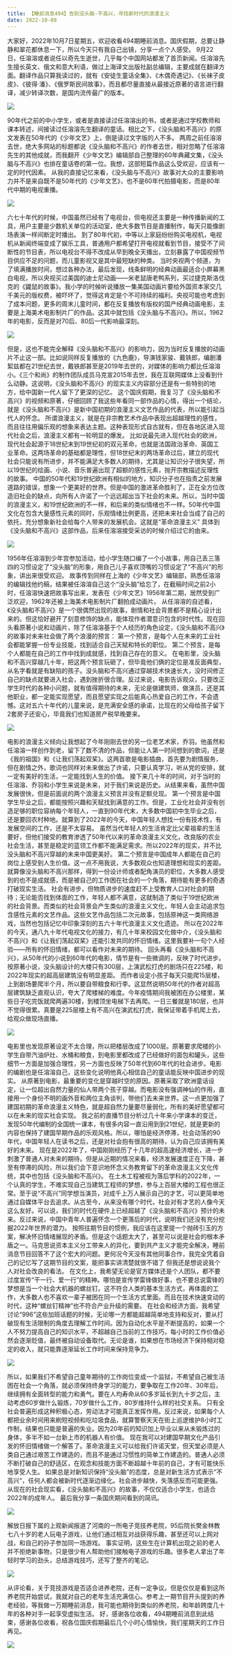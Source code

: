 ```yaml
---
title: 【睡前消息494】告别没头脑-不高兴，寻找新时代的浪漫主义
date: 2022-10-08
---
```



大家好，2022年10月7日星期五，欢迎收看494期睡前消息。国庆假期，总要让静静和翠花都休息一下，所以今天只有我自己出镜，分享一点个人感受。
9月22日，任溶溶或者说任以奇先生逝世，几乎每个中国网站都发了首页新闻。任溶溶先生擅长英文、俄文和意大利语，做过上海译文出版社副总编辑，主要成就在翻译方面。翻译作品只算我读过的，就有《安徒生童话全集》、《木偶奇遇记》、《长袜子皮皮》、《彼得·潘》、《俄罗斯民间故事》，而且都尽量直接从最接近原著的语言进行翻译，减少转译次数，是国内流传最广的版本。

![](/images/btnews/btnews/0401_0500/0494/1754824c-e5df-496e-b95b-ec2a2f17ea40.webp)



90年代之前的中小学生，或者是直接读过任溶溶出的书，或者是通过学校教师和课本转述，间接读过任溶溶先生翻译的童话。相比之下，《没头脑和不高兴》的原文发表在50年代的《少年文艺》上，倒是读过文字版的人不多。
两周之前任溶溶去世，绝大多网站的标题都说《没头脑和不高兴》的作者去世，相对忽略了任溶溶先生的其他成就，而我翻开《少年文艺》编辑部自己整理的60年典藏文集，《没头脑与不高兴》也排在童话卷的第一位。我想，这部短篇作品这么受欢迎，应该有一定的时代因素。
从我的直接记忆来看，《没头脑与不高兴》故事对大众的主要影响力并不是来自既不是50年代的《少年文艺》，也不是60年代拍摄电影，而是80年代中期的电视重播。

![](/images/btnews/btnews/0401_0500/0494/157e9878-dd6d-4f83-8572-f746ec54ce28.webp)



六七十年代的时候，中国虽然已经有了电视台，但电视还主要是一种传播新闻的工具，用户主要是少数机关单位的活动室，绝大多数节目是直播制作，每天只能像剧场表演一样间断定时播出。
到了80年代初，中等以上家庭纷纷购买电视机，电视机从新闻终端变成了娱乐工具，普通用户都希望打开电视就看到节目，接受不了间断性的节目表，所以电视台不得不改成从早到晚全天播出，立刻暴露了中国视频节目供应不足的问题，而儿童影视又是其中最短缺的种类。
当时央视两个频道，为了填满播放时间，想过各种办法，最后发现，线条鲜明的经典动画最适合小屏幕黑白电视，所以央视买过美国的迪士尼动画——米老鼠唐老鸭系列，买过捷克斯洛伐克的《鼹鼠的故事》。我小学的时候听说播放一集美国动画片要给外国资本家交几千美元的版权费，被吓坏了，觉得这肯定是个不可持续的福利。央视可能也考虑到了成本问题，更多的周末儿童时间，都在反复播放有版权的国产经典动画电影，主要是上海美术电影制片厂的作品。这其中就包括《没头脑与不高兴》。所以，1962年的电影，反而是对70后、80后一代影响最深刻。

![](/images/btnews/btnews/0401_0500/0494/0c178dcd-19f1-4544-821f-ab3269f5a137.webp)



但是，这也不能完全解释《没头脑和不高兴》的影响力，因为当时反复播放的动画片不止这一部。比如说同样反复播放的《九色鹿》，导演钱家骏、戴铁郎，编剧潘絜兹都在21世纪去世，戴铁郎甚至是2019年去世的，对媒体的影响力都比任溶溶小。《三个和尚》的制作团队成员马克宣2015年去世，我在互联网媒体上没看到什么动静。这说明，《没头脑和不高兴》的现实主义内容部分还是有一些特别的地方，给中国新一代人留下了更深的记忆。
这个国庆假期，我复习了《没头脑和不高兴》的视频和原著，仔细回顾了我这些年看同一部作品的心情，得出一个结论，就是《没头脑和不高兴》是新中国初期的浪漫主义文艺作品的代表，所以能引起当代人的怀念。
所谓浪漫主义，就是在非宗教艺术作品中表现出超越理性的感性，而且往往用偏乐观的想象来表达主题。这种表现形式自古就有，但在各地区进入现代社会之后，浪漫主义都有一轮明显的爆发。
比如说最先进入现代社会的欧洲，现代社会起源于18世纪末到19世纪初的双元革命，也就是法国政治革命、英国工业革命。这两场革命的基础都是理性，但18世纪末的两场革命过后，建立的现代社会只能说有所进步，并不能满足大多数人的期待，尤其是让知识分子很失望，所以19世纪的绘画、小说、音乐普遍出现了超额的感性元素，抛开宗教描述反理性的故事。
中国的50年代和19世纪欧洲有相似的地方，知识分子也在指责之前发展道路的错误，想象一个更美好的世界。但是中国的激进革命胜利了，正在全方位改造旧社会的缺点，向所有人许诺了一个远远超出当下社会的未来。所以，当时中国的浪漫主义，和19世纪欧洲的不一样，和后来的类似情绪也不一样。50年代中国文化在包含大量感性元素的同时，乐观情绪比例更高，还把未来社会当成了自己的依托，充分想象新社会给每个人带来的发展机会。这就是“革命浪漫主义”
具体到《没头脑和不高兴》这部作品，后来任溶溶接受采访的时候介绍过它的由来。

![](/images/btnews/btnews/0401_0500/0494/b6661572-69f0-4957-b97e-e6d9b29eb646.webp)



1956年任溶溶到少年宫参加活动，给小学生随口编了一个小故事，用自己丢三落四的习惯设定了“没头脑”的形象，用自己儿子喜欢顶嘴的习惯设定了“不高兴”的形象，讲出来很受欢迎。
故事传到同样在上海的《少年文艺》编辑部，熟悉任溶溶的编辑找他约稿，结果被任溶溶自己这个“没头脑”给忘了，在截稿时间之前2小时，任溶溶快速把故事写出来，发表在《少年文艺》1956年第二期，居然受到广泛欢迎，1962年还被上海美术电影制片厂翻拍成动画片。
从任溶溶的自述看，《没头脑和不高兴》是一个很偶然出现的故事，剧情和社会背景都不是精心设计出来的。但这恰好避开了刻意修饰的缺点，能体现作者潜意识包含的时代性。现在回头看原著小说和动画片，除了任溶溶基于个人经历的角色设定，《没头脑和不高兴》的故事对未来社会做了两个浪漫的预言：
第一个预言，是每个人在未来的工业社会都能掌握一份专业技能，找到适合自己天赋和特长的职位。
第二个预言，是每个人都能在自己的工作中找到成就感，找到自己存在的意义。
在电影里，没头脑和不高兴穿越几十年，把这两个预言玩砸了，但毕竟他们俩的定位是准反面典型，从名字看就是有缺陷的孩子。没头脑和不高兴通过穿越技术快速长大，没时间修正自己的缺点就要进入社会，遇到挫折很合理。反过来说，电影告诉观众，只要改正学生时代的各种小问题，就有值得期待的未来，无论是做建筑师，做演员，还是其他职业，都一定能实现愿望，而且愿望实现之后能真心热爱自己的工作，不会遗憾。这对五六十年代的儿童来说，是充满安全感的承诺，比现在的父母给孩子留下2套房子还安心，毕竟我们也知道房产税早晚要来。

![](/images/btnews/btnews/0401_0500/0494/9802fde0-05ad-41d3-a568-99a7c7b7d22c.webp)

电影的浪漫主义倾向让我想起了今年刚刚去世的另一位老艺术家，乔羽。他虽然和任溶溶一样创作到老，留下了数不清的作品，但能让人第一时间想到的歌词，还是《我的祖国》和《让我们荡起双桨》。这两首歌是电影插曲，首先要为剧情服务，但在剧情之外，歌词也同样对未来做出了许诺，只要认真学习，听从党的安排，就一定有美好的生活，一定能找到人生的价值。
接下来几十年的时间，对于当时的任溶溶、乔羽和小学生来说是未来，对于我们来说是历史。从结果来看，虽然中国发展很快，但是前面说的两个浪漫主义预言并没有足额兑现。
第一个预言是中国学生毕业之后，都能按照兴趣和天赋找到满意的工作。但是，工业化社会并没有创造足够的职位容纳每个年轻人，一直到90年代末，大多数中国初中生毕业之后，还是要回农村种地。就算到了2022年的今天，中国年轻人想找一份有技术性，有发展空间的工作，还是不太容易。
虽然当代年轻人的生活肯定比父辈祖辈的生活要好，但他们接受的教育渗透了50年代以来的革命浪漫主义文化，改良版的农业社会生活，甚至是稳定的蓝领工作都不能满足需求。所以2022年的现实，并不比没头脑和不高兴穿越的未来中国更美好。
第二个预言是中国成年人都能在自己的岗位上感受到人生价值。这一点不用我说，大多数观众也知道理想和现实的差距。就算像没头脑和不高兴那样，得到一份设计师或者配角演员的职位，大多数人感受到的也不是成就感，而是被自己的工作困在社会的一个角落，期待能有更多的奇遇打破现实生活。
社会有进步，但物质进步的速度赶不上受教育人口对社会的期待；无论能否找到体面的工作，年轻人都不满意，这就制造了类似于19世纪欧洲的社会背景。而类似的社会背景会产生类似的浪漫主义文化，年轻人会主动追求包含感性元素的文艺作品。这些文艺作品包括二次元故事，包括原神这一类网络游戏，当然也包括记忆中印象深刻的五六十年代浪漫主义文化遗迹。
所以在2022年的今天，通八九十年代电视文化的接力，有几十年来校园文化做中介，《没头脑和不高兴》和《让我们荡起双桨》还能引发共同的怀旧情绪。这里我要补一句个人经验——所有的怀旧情绪，都可以看作对未来的期待。
回头再看《没头脑和不高兴》，从50年代的小说到60年代的电影，情节是有一些微调的，反映了时代进步。按原著小说，没头脑设计的大楼只有300层，上演武松打虎的剧场只在225楼，和2022年现实的超高层建筑没有明显差距。
而作者设定小孩子每天只能爬15层楼，上到剧场要爬半个月，所以要自带粮食和行李。这显然说明50年代的作者对超高层建筑缺乏直观认识，夸大了爬楼梯的难度。今年疫情期间我被困在办公楼里，某些日子吃完饭就爬两遍30楼，到楼顶坐电梯下去再爬。一日三餐就是180层，也并不觉得很累。真要是225层楼上有不高兴在演武松打虎，我保证带着手机爬上去，给观众做现场直播。

![](/images/btnews/btnews/0401_0500/0494/a7ab5da5-eac5-49a6-b738-4c7e1bf5d31b.webp)



电影里也发现原著设定不太合理，所以把楼层改成了1000层。原著要求爬楼的小学生自带汽油炉灶、水桶和粮食，到电影里都改成了已经做好的面包和罐头，这些细节一方面是加强合理性，另一方面也反映了50年代到60年代的社会进步。电影的编剧也是任溶溶自己，这些变化说明他真心相信自己的童话能反映中国进步的现实。
从原著到电影，最重要的变化是穿越时空的原因。原著采取了欧洲童话设定，让一位超出自然力量的仙人带两个孩子穿越。而电影没有强调神仙的作用，直接用一个身份不明的画外音和两位主角谈判，带他们去未来世界。这一点更加强了建国初期的革命浪漫主义特色，就是超自然力量要尽量弱化，所有的美好愿望都可以在未来的现实社会实现。
我之前的直播节目分析过几十年来小学课本的变迁，发现50年代编制的全国统一课本，有很多内容一直沿用到到21世纪，就是更新的内容也保持了建国早期作品的乐观风格。所以，哪怕是经济停滞，社会动荡的90年代，中国年轻人在读书之后，还是对社会抱有很高的期待，认为自己应该拥有美好的未来。
现在是2022年了，中国刚刚经历了十几年的超高速经济增长，进一步刺激了普通人对未来的期待。但是从近期的情况来看，经济发展速度正在下降，甚至有停滞的风险，所以我们会下意识地怀念义务教育留下的革命浪漫主义文化传统，其中也包括《没头脑和不高兴》。
在土木工程被视为落后学科的2022年，一个认真的学生，不难实现自己当建筑工程师的梦想，参与上百层大楼的工程也很正常。至于说“不高兴”同学想当演员，对成千上万人展示自己的才艺，可以更简单地通过自媒体平台去追求。从古至今，从来没有哪个时代，社会对有才艺的人像今天这么友好。可以说，我们的时代在硬件上已经超越了《没头脑和不高兴》预计的未来。反过来说，中国中青年人普遍怀念一个更落后的时代，说明我们还没有充分挖掘2022年世界的潜力。
按照往期节目的惯例，我应该在这里提一个抛砖引玉的方案，解决怀旧情绪展现的矛盾。但是这个话题太大了，甚至可以说是社会的根本矛盾之一。马克思说资本主义分工带来人的异化，要到共产主义才能完全解决，睡前消息节目回答不了这个宏大的问题。更何况今天没有其他同事合作，我完全凭着自己的记忆写了这期节目的文案，能把事实讲清楚就很不错了
但我还是想说说我个人对社会改良的看法。
在文化上，我希望无论是官方媒体还是个人团队，都不要过度宣传“干一行、爱一行”的精神。哪怕是宣传学雷锋做好事，也不要总说雷锋的梦想是当一个社会大机器的螺丝钉。这不符合人类的基本生活方式，再体面的工作，大多数人也不喜欢一辈子被困在同一个生活方式里面。而且在技术快速变动的时代，这种“螺丝钉精神”也不符合产业升级的需要。
在社会和经济方面，我希望讨论“996”这些加班话题的时候，无论哪一方都能超越简单地支持和反对，要从打破现有生活限制的角度去理解工作时间。因为自动化水平是不断提高的，如果一个人不努力提高自己的知识水平，不超越自己当前的工作技巧，每小时的工作价值必然会逐渐贬值，最终被自动设备取代。无论是谁，如果想在市场经济下保持相对稳定的收入，就只能靠逐渐延长工作时间来保持竞争力。

![](/images/btnews/btnews/0401_0500/0494/f3acd302-0155-414e-98f1-e6ae464e72cf.webp)



所以，如果我们不希望自己童年期待的工作岗位变成一个监狱，不希望自己被生活困在社会一个角落，就必须保持终身学习的能力，要争取在工作20年、30年后，继续拥有全面转型的能力和勇气。要在人均寿命从60多岁延长到九十岁之后，主动考虑60岁做什么锻炼，70岁做什么工作，80岁维持什么样的社交关系。
只有全社会普遍形成这种积极心态，劳动法才可能真正发挥作用。反过来说，如果每个人都把业余时间用来刷短视频和吃垃圾食品，就算警察天天在街上巡逻维护8小时工作制，结果也只能是普遍的失业。因为20年前的知识加上毕业以来从未锻炼过的身体，多半不如一台新上市的机器人有价值。
现在我可以对建国早期文化产品引发的怀旧情绪做一个解答了。革命浪漫主义可以给我们许诺天堂，但天堂必须是人类自己通过艰苦工作建造的，而且不是通过习惯性的简单工作建造的。普通人必须不断打破自己的舒适区，在观念和技能方面不断超越十年前的自己，才有可能快乐地享受人生。
如果总是对新知识保持“没头脑”的态度，总是对新生活方式表示“不高兴“，任何人都会被新时代逐渐边缘化。社会进步越快，失落感反而可能更强。从现在的社会现实看，《没头脑和不高兴》的故事，不仅仅适合小学生，也适合2022年的成年人。
最后我分享一条国庆期间看到的简讯。


![](/images/btnews/btnews/0401_0500/0494/dd9c8d56-7c16-4327-98ec-76edaf0cb856.webp)



解放日报下属的上观新闻报道了河南的一所电子竞技养老院，95后院长樊金林教七八十岁的老人玩电子游戏，让他们通过相互对战获得乐趣，甚至还可以上网对战，和自己的孙子参加同一场游戏。
事实证明，这些生在计算机出现之前的老人并不拒绝新事物，只是很少有人帮助他们接触电子游戏的乐趣。很多老人拿出了年轻时学习的劲头，总结游戏技巧，还写了整齐的笔记。

![](/images/btnews/btnews/0401_0500/0494/bc46cf1d-a340-4e11-87fc-d821b2a4a664.webp)



从评论看，关于竞技游戏是否适合进养老院，还有一定争议。但是仅仅是看到这所养老院开始尝试，我就对自己的老年生活充满信心。参考上一期节目开头提到的养老经验，等我做一万期睡前消息，我可能也期待到类似的养老院，和年龄跨度几十年的各种对手一起享受虚拟生活。
好，感谢各位收看，494期睡前消息到此结束，感谢各位收看，祝各位国庆假期最后几个小时心情愉快，我们星期天的工作日再见。

![](/images/btnews/btnews/0401_0500/0494/7bf8a4f2-d613-4050-98a2-a8d713caca8f.webp)

